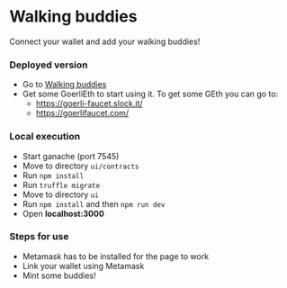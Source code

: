 # Walking buddies

Connect your wallet and add your walking buddies!

### Deployed version
- Go to [Walking buddies](https://walking-buddies.vercel.app/)
- Get some GoerliEth to start using it. To get some GEth you can go to:
  - https://goerli-faucet.slock.it/
  - https://goerlifaucet.com/

### Local execution

- Start ganache (port 7545)
- Move to directory `ui/contracts`
- Run `npm install`
- Run `truffle migrate`
- Move to directory `ui`
- Run `npm install` and then `npm run dev`
- Open **localhost:3000**

### Steps for use

- Metamask has to be installed for the page to work
- Link your wallet using Metamask
- Mint some buddies!
